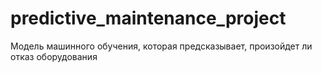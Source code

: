 # predictive_maintenance_project
Модель машинного обучения, которая предсказывает, произойдет ли отказ оборудования
